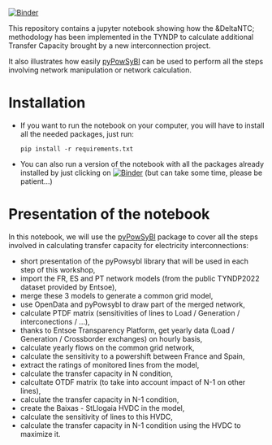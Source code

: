 [![Binder](https://mybinder.org/badge_logo.svg)](https://mybinder.org/v2/gh/FabeG/assess_ntc_with_pypowsybl/HEAD?labpath=assess_ntc_with_pypowsybl.ipynb)

This repository contains a jupyter notebook showing how the &DeltaNTC; methodology has been implemented in the TYNDP to calculate additional Transfer Capacity brought by a new interconnection project.

It also illustrates how easily [pyPowSyBl](https://github.com/powsybl/pypowsybl) can be used to perform all the steps involving network manipulation or network calculation.

# Installation

- If you want to run the notebook on your computer, you will have to install all the needed packages, just run:

   ``pip install -r requirements.txt``

- You can also run a version of the notebook with all the packages already installed by just clicking on [![Binder](https://mybinder.org/badge_logo.svg)](https://mybinder.org/v2/gh/FabeG/assess_ntc_with_pypowsybl/HEAD?labpath=assess_ntc_with_pypowsybl.ipynb) (but can take some time, please be patient...)

# Presentation of the notebook

In this notebook, we will use the [pyPowSyBl](https://github.com/powsybl/pypowsybl) package to cover all the steps involved in calculating transfer capacity for electricity interconnections:

- short presentation of the pyPowsybl library that will be used in each step of this workshop,
- import the FR, ES and PT network models (from the public TYNDP2022 dataset provided by Entsoe),
- merge these 3 models to generate a common grid model,
- use OpenData and pyPowsybl to draw part of the merged network,
- calculate PTDF matrix (sensitivities of lines to Load / Generation / interconections / ...),
- thanks to Entsoe Transparency Platform, get yearly data (Load / Generation / Crossborder exchanges) on hourly basis,
- calculate yearly flows on the common grid network,
- calculate the sensitivity to a powershift between France and Spain,
- extract the ratings of monitored lines from the model,
- calculate the transfer capacity in N condition,
- calcultate OTDF matrix (to take into account impact of N-1 on other lines),
- calculate the transfer capacity in N-1 condition,
- create the Baixas - StLlogaia HVDC in the model,
- calculate the sensitivity of lines to this HVDC,
- calculate the transfer capacity in N-1 condition using the HVDC to maximize it.
